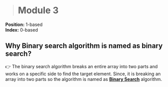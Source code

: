 > # **Module 3**

**Position:** 1-based  
**Index:** 0-based

## **Why Binary search algorithm is named as binary search?**

👉 The binary search algorithm breaks an entire array into two parts and works on a specific side to find the target element. Since, it is breaking an array into two parts so the algorithm is named as <ins>**Binary Search**</ins> algorithm.
